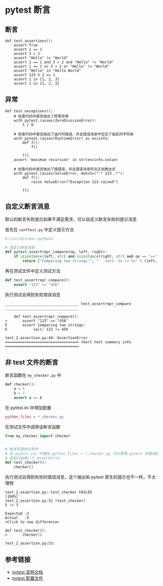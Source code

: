 # pytest 断言

## 断言

```shell
def test_assertions():
    assert True
    assert 1 == 1
    assert 3 > 2
    assert "Hello" != "World"
    assert 1 == 1 and 3 > 2 and "Hello" != "World"
    assert 1 == 1 or 3 > 2 or "Hello" != "World"
    assert "Hello" in "Hello World"
    assert 123 % 2 == 1
    assert 1 in [1, 2, 3]
    assert 1 in {1, 2, 3}
```

## 异常

```shell
def test_exceptions():
    # 检查代码中是否抛出了除零异常
    with pytest.raises(ZeroDivisionError):
        1 / 0

    # 检查代码中是否抛出了运行时错误，并且错误消息中包含了指定的字符串
    with pytest.raises(RuntimeError) as excinfo:
        def f():
            f()

        f()
    assert 'maximum recursion' in str(excinfo.value)

    # 检查代码中是否抛出了值错误，并且错误消息符合正则表达式
    with pytest.raises(ValueError, match=r".* 123 .*"):
        def f():
            raise ValueError("Exception 123 raised")

        f()
```

## 自定义断言消息

默认的断言失败提示如果不满足需求，可以自定义断言失败的提示消息

首先在 `conftest.py` 中定义提示方法

```python
#!/usr/bin/env python3

# 自定义断言消息
def pytest_assertrepr_compare(op, left, right):
    if isinstance(left, str) and isinstance(right, str) and op == "==":
        return ["Comparing two strings:", "   vals: %s != %s" % (left, right)]
```

再在测试文件中定义测试方法

```python
def test_assertrepr_compare():
    assert "123" == "456"
```

执行测试会得到失败错误消息

```shell
__________________________________ test_assertrepr_compare __________________________________

    def test_assertrepr_compare():
>       assert "123" == "456"
E       assert Comparing two strings:
E            vals: 123 != 456

test_2_assertion.py:44: AssertionError
================================== short test summary info ==================================
```

## 非 test 文件的断言

断言函数在 `my_checker.py` 中

```python
def checker():
    a = 5
    b = 3
    assert a == b
```

在 pytest.ini 中增加配置

```ini
python_files = *_checker.py
```

在测试文件中调用该断言函数

```python
from my_checker import checker


# 断言在其他文件中
# 在 pytest.ini 中增加 python_files = *_checker.py 可以获得 pytest 的错误提示
# 否则只会报一个 AssertError
def test_checker():
    checker()
```

执行测试会得到失败的错误消息，这个输出和 pytest 原生的提示也不一样，不太理想

```shell
test_2_assertion.py::test_checker FAILED                                 [100%]
test_2_assertion.py:51 (test_checker)
5 != 3

Expected :3
Actual   :5
<Click to see difference>

def test_checker():
>       checker()

test_2_assertion.py:53:
```

## 参考链接

- [pytest 官网文档](https://docs.pytest.org/en/7.3.x/how-to/assert.html)
- [pytest 配置文件](https://docs.pytest.org/en/7.1.x/reference/reference.html#confval-python_files)
